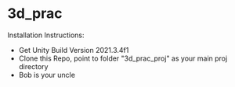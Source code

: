 # 3d_prac

Installation Instructions:

- Get Unity Build Version 2021.3.4f1
- Clone this Repo, point to folder "3d_prac_proj" as your main proj directory
- Bob is your uncle

